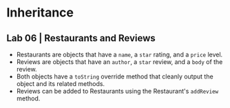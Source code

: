 # Inheritance

## Lab 06 | Restaurants and Reviews
- Restaurants are objects that have a `name`, a `star` rating, and a `price` level.
- Reviews are objects that have an `author`, a `star` review, and a `body` of the review.
- Both objects have a `toString` override method that cleanly output the object and its related methods.
- Reviews can be added to Restaurants using the Restaurant's `addReview` method.